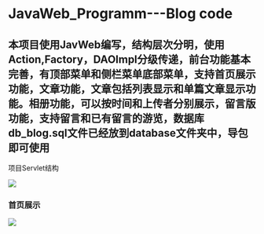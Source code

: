# JavaWeb_Programm---Blog code

## 本项目使用JavWeb编写，结构层次分明，使用Action,Factory，DAOImpl分级传递，前台功能基本完善，有顶部菜单和侧栏菜单底部菜单，支持首页展示功能，文章功能，文章包括列表显示和单篇文章显示功能。相册功能，可以按时间和上传者分别展示，留言版功能，支持留言和已有留言的游览，数据库db_blog.sql文件已经放到database文件夹中，导包即可使用

项目Servlet结构

![](http://blog-1252406596.costj.myqcloud.com/githubblog/javablog2.jpg)

### 首页展示

![](http://blog-1252406596.costj.myqcloud.com/githubblog/javablog1.jpg)




